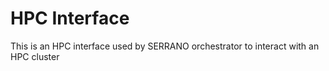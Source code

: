 # HPC Interface

This is an HPC interface used by SERRANO orchestrator to interact with an HPC cluster